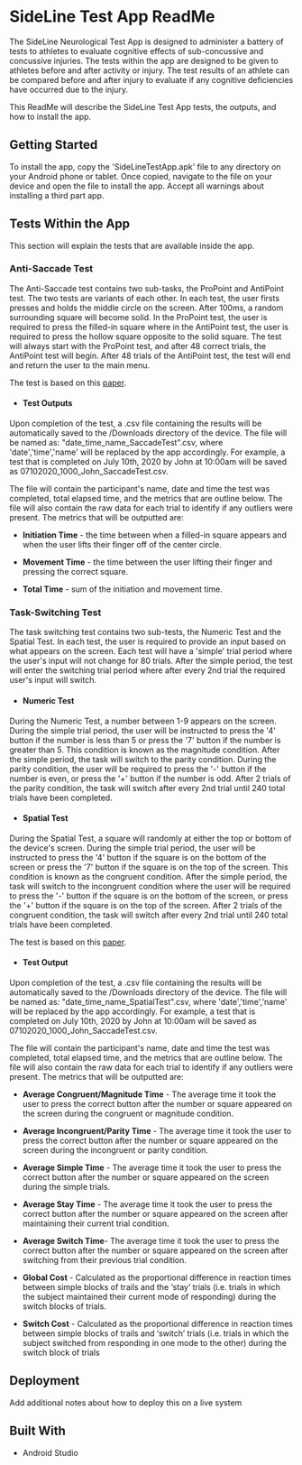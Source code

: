 ﻿
# SideLine Test App ReadMe

The SideLine Neurological Test App is designed to administer a battery of tests to athletes to evaluate cognitive effects of sub-concussive and concussive injuries. The tests within the app are designed to be given to athletes before and after activity or injury. The test results of an athlete can be compared before and after injury to evaluate if any cognitive deficiencies have occurred due to the injury.  

This ReadMe will describe the SideLine Test App tests, the outputs, and how to install the app. 

## Getting Started

To install the app, copy the 'SideLineTestApp.apk' file to any directory on your Android phone or tablet. Once copied, navigate to the file on your device and open the file to install the app. Accept all warnings about installing a third part app. 

## Tests Within the App

This section will explain the tests that are available inside the app. 

### Anti-Saccade Test

The Anti-Saccade test contains two sub-tasks, the ProPoint and AntiPoint test. The two tests are variants of each other. In each test, the user firsts presses and holds the middle circle on the screen. After 100ms, a random surrounding square will become solid. In the ProPoint test, the user is required to press the filled-in square where in the AntiPoint test, the user is required to press the hollow square opposite to the solid square. The test will always start with the ProPoint test, and after 48 correct trials, the AntiPoint test will begin. After 48 trials of the AntiPoint test, the test will end and return the user to the main menu.

The test is based on this [paper](https://journals.plos.org/plosone/article?id=10.1371/journal.pone.0057364). 

* #### Test Outputs

Upon completion of the test, a .csv file containing the results will be automatically saved to the /Downloads directory of the device. The file will be named as: "date_time_name_SaccadeTest".csv, where 'date','time','name' will be replaced by the app accordingly. For example, a test that is completed on July 10th, 2020 by John at 10:00am will be saved as 07102020_1000_John_SaccadeTest.csv.

The file will contain the participant's name, date and time the test was completed, total elapsed time, and the metrics that are outline below. The file will also contain the raw data for each trial to identify if any outliers were present. The metrics that will be outputted are:

* **Initiation Time** - the time between when a filled-in square appears and when the user lifts their finger off of the center circle.

* **Movement Time** - the time between the user lifting their finger and pressing the correct square.

* **Total Time** - sum of the initiation and movement time.

 ### Task-Switching Test

The task switching test contains two sub-tests, the Numeric Test and the Spatial Test. In each test, the user is required to provide an input based on what appears on the screen. Each test will have a 'simple' trial period where the user's input will not change for 80 trials. After the simple period, the test will enter the switching trial period where after every 2nd trial the required user's input will switch. 

* #### Numeric Test

During the Numeric Test, a number between 1-9 appears on the screen. During the simple trial period, the user will be instructed to press the '4' button if the number is less than 5 or press the '7' button if the number is greater than 5. This condition is known as the magnitude condition. After the simple period, the task will switch to the parity condition. During the parity condition, the user will be required to press the '-' button if the number is  even, or press the '+' button if the number is odd. After 2 trials of the parity condition, the task will switch after every 2nd trial until 240 total trials have been completed.

* #### Spatial Test

During the Spatial Test, a square will randomly at either the top or bottom of the device's screen. During the simple trial period, the user will be instructed to press the '4' button if the square is on the bottom of the screen or press the '7' button if the square is on the top of the screen. This condition is known as the congruent condition. After the simple period, the task will switch to the incongruent condition where the user will be required to press the '-' button if the square is on the bottom of the screen, or press the '+' button if the square is on the top of the screen. After 2 trials of the congruent condition, the task will switch after every 2nd trial until 240 total trials have been completed.

The test is based on this [paper](https://journals.plos.org/plosone/article?id=10.1371/journal.pone.0091379). 

* #### Test Output

Upon completion of the test, a .csv file containing the results will be automatically saved to the /Downloads directory of the device. The file will be named as: "date_time_name_SpatialTest".csv, where 'date','time','name' will be replaced by the app accordingly. For example, a test that is completed on July 10th, 2020 by John at 10:00am will be saved as 07102020_1000_John_SaccadeTest.csv.

The file will contain the participant's name, date and time the test was completed, total elapsed time, and the metrics that are outline below. The file will also contain the raw data for each trial to identify if any outliers were present. The metrics that will be outputted are:

* **Average Congruent/Magnitude Time** - The average time it took the user to press the correct button after the number or square appeared on the screen during the congruent or magnitude condition.

* **Average Incongruent/Parity Time** - The average time it took the user to press the correct button after the number or square appeared on the screen during the incongruent or parity condition.

* **Average Simple Time** - The average time it took the user to press the correct button after the number or square appeared on the screen during the simple trials.

* **Average Stay Time** - The average time it took the user to press the correct button after the number or square appeared on the screen after maintaining their current trial condition.

* **Average Switch Time**- The average time it took the user to press the correct button after the number or square appeared on the screen after switching from their previous trial condition.

* **Global Cost** - Calculated as the proportional difference in reaction times between simple blocks of trails and the ‘stay’ trials (i.e. trials in which the subject maintained their current mode of responding) during the switch blocks of trials.

* **Switch Cost** - Calculated as the proportional difference in reaction times between simple blocks of trails and ‘switch’ trials (i.e. trials in which the subject switched from responding in one mode to the other) during the switch block of trials

## Deployment

Add additional notes about how to deploy this on a live system

## Built With

* Android Studio



